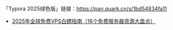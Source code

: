 「Typora 2025绿色版」链接：https://pan.quark.cn/s/1bd54834fa11
- [2025年全球免费VPS白嫖指南（16个免费服务器资源大盘点）](https://s.869hr.uk/r55)

